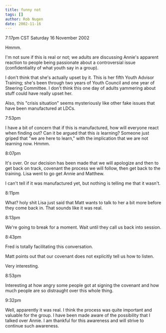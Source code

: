```yaml
---
title: funny not
tags: []
author: Rob Nugen
date: 2002-11-16
---
```


<p class=date>7:17pm CST Saturday 16 November 2002</p>

<p>Hmmm.</p>

<p>I'm not sure if this is real or not; we adults are discussing
Annie's apparent reaction to people being passionate about a
controversial issue (confidentiality of what youth say in a group).</p>

<p>I don't think that she's actually upset by it.  This is her fifth
Youth Advisor Training; she's been through two years of Youth Council
and one year of Steering Committee.  I don't think this one day of
adults yammering about stuff could have really upset her.</p>

<p>Also, this "crisis situation" seems mysteriously like other fake
issues that have been manufactured at LDCs.</p>

<p class=date>7:53pm</p>

<p>I have a bit of concern that if this is manufactured, how will
everyone react when finding out?  Can it be argued that this
<em>is</em> learning?  Someone just griped that "we are here to
learn," with the implication that we are not learning now.  Hmmm.</p>

<p class=date>8:07pm</p>

<p>It's over.  Or our decision has been made that we will apologize
and then to get back on track, covenant the process we will follow,
then get back to the training.  Lisa went to go get Annie and
Matthew.</p>

<p>I can't tell if it was manufactured yet, but nothing is telling me
that it wasn't.</p>

<p class=date>8:11pm</p>

<p>What?  holy shit Lisa just said that Matt wants to talk to her a
bit more before they come back in.  That sounds like it was real.</p>

<p class=date>8:13pm</p>

<p>We're going to break for a moment.  Wait until they call us back
into session.</p>

<p class=date>8:43pm</p>

<p>Fred is totally facilitating this conversation.</p>

<p>Matt points out that our covenant does not explicitly tell us how
to listen.</p>

<p>Very interesting.</p>

<p class=date>8:53pm</p>

<p>Interesting at how angry some people got at signing the covenant
and how much people are so distraught over this whole thing.</p>

<p class=date>9:32pm</p>

<p>Well, apparently it was real.  I think the process was quite
important and valuable for the group.  I have been made aware of the
possibility that I talked over Annie.  I am thankful for this
awareness and will strive to continue such awareness.</p>

